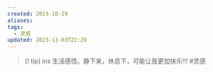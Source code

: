 ```yaml
---
created: 2023-10-29
aliases: 
tags:
  - 灵感
updated: 2023-11-03T22:29
---
```




> [! tip] ins
>生活感悟，静下来，休息下，可能让我更加快乐!!!
#灵感 
